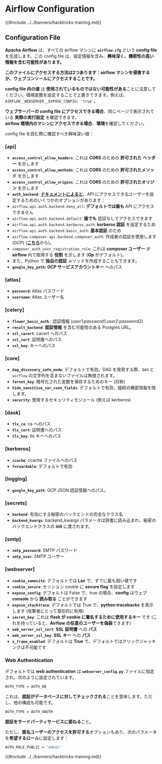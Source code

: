 # Airflow Configuration

{{#include ../../banners/hacktricks-training.md}}

## Configuration File

**Apache Airflow** は、すべての airflow マシンに **`airflow.cfg`** という **config file** を生成します。この config file は、設定情報を含み、**興味深く、機密性の高い情報を含む可能性があります。**

**このファイルにアクセスする方法は2つあります：airflow マシンを侵害するか、ウェブコンソールにアクセスすることです。**

**config file 内の値** は **使用されているものではない可能性がある**ことに注意してください。環境変数を設定することで上書きできます。例えば、`AIRFLOW__WEBSERVER__EXPOSE_CONFIG: 'true'`。

**ウェブサーバーの config file にアクセスできる場合**、同じページで表示されている **実際の実行設定** を確認できます。\
**airflow 環境内のマシンにアクセスできる場合**、**環境**を確認してください。

config file を読む際に確認すべき興味深い値：

### \[api]

- **`access_control_allow_headers`**: これは **CORS** のための **許可された** **ヘッダー** を示します
- **`access_control_allow_methods`**: これは **CORS** のための **許可されたメソッド** を示します
- **`access_control_allow_origins`**: これは **CORS** のための **許可されたオリジン** を示します
- **`auth_backend`**: [**ドキュメントによると**](https://airflow.apache.org/docs/apache-airflow/stable/security/api.html)、API にアクセスできるユーザーを設定するためのいくつかのオプションがあります：
- `airflow.api.auth.backend.deny_all`: **デフォルトでは誰も** API にアクセスできません
- `airflow.api.auth.backend.default`: **誰でも** 認証なしでアクセスできます
- `airflow.api.auth.backend.kerberos_auth`: **kerberos 認証** を設定するため
- `airflow.api.auth.backend.basic_auth`: **基本認証** のため
- `airflow.composer.api.backend.composer_auth`: 作成者の認証を使用します (GCP) ([**こちら**](https://cloud.google.com/composer/docs/access-airflow-api)から)。
- `composer_auth_user_registration_role`: これは **composer ユーザー** が **airflow** 内で取得する **役割** を示します (**Op** がデフォルト)。
- また、Python で **独自の認証** メソッドを作成することもできます。
- **`google_key_path`:** **GCP サービスアカウントキー** へのパス

### **\[atlas]**

- **`password`**: Atlas パスワード
- **`username`**: Atlas ユーザー名

### \[celery]

- **`flower_basic_auth`** : 認証情報 (_user1:password1,user2:password2_)
- **`result_backend`**: **認証情報** を含む可能性のある Postgres URL。
- **`ssl_cacert`**: cacert へのパス
- **`ssl_cert`**: 証明書へのパス
- **`ssl_key`**: キーへのパス

### \[core]

- **`dag_discovery_safe_mode`**: デフォルトで有効。DAG を発見する際、`DAG` と `airflow` の文字列を含まないファイルは無視されます。
- **`fernet_key`**: 暗号化された変数を保存するためのキー (対称)
- **`hide_sensitive_var_conn_fields`**: デフォルトで有効、接続の機密情報を隠します。
- **`security`**: 使用するセキュリティモジュール (例えば kerberos)

### \[dask]

- **`tls_ca`**: ca へのパス
- **`tls_cert`**: 証明書へのパス
- **`tls_key`**: tls キーへのパス

### \[kerberos]

- **`ccache`**: ccache ファイルへのパス
- **`forwardable`**: デフォルトで有効

### \[logging]

- **`google_key_path`**: GCP JSON 認証情報へのパス。

### \[secrets]

- **`backend`**: 有効にする秘密のバックエンドの完全なクラス名
- **`backend_kwargs`**: backend_kwargs パラメータは辞書に読み込まれ、秘密のバックエンドクラスの **init** に渡されます。

### \[smtp]

- **`smtp_password`**: SMTP パスワード
- **`smtp_user`**: SMTP ユーザー

### \[webserver]

- **`cookie_samesite`**: デフォルトでは **Lax** で、すでに最も弱い値です
- **`cookie_secure`**: セッション cookie に **secure flag** を設定します
- **`expose_config`**: デフォルトは False で、true の場合、**config** はウェブ **console** から **読み取る** ことができます
- **`expose_stacktrace`**: デフォルトでは True で、**python tracebacks** を表示します (攻撃者にとって潜在的に有用)
- **`secret_key`**: これは **flask が cookie に署名するために使用するキー** です (これを持っていると、**Airflow の任意のユーザーを偽装**できます)
- **`web_server_ssl_cert`**: **SSL** **証明書** への **パス**
- **`web_server_ssl_key`**: **SSL** **キー** への **パス**
- **`x_frame_enabled`**: デフォルトは **True** で、デフォルトではクリックジャッキングは不可能です

### Web Authentication

デフォルトでは **web authentication** は **`webserver_config.py`** ファイルに指定され、次のように設定されています。
```bash
AUTH_TYPE = AUTH_DB
```
これは、**認証がデータベースに対してチェックされる**ことを意味します。ただし、他の構成も可能です。
```bash
AUTH_TYPE = AUTH_OAUTH
```
**認証をサードパーティサービスに委ねる**こと。

ただし、**匿名ユーザーのアクセスを許可する**オプションもあり、次のパラメータを**希望するロール**に設定します：
```bash
AUTH_ROLE_PUBLIC = 'Admin'
```
{{#include ../../banners/hacktricks-training.md}}
